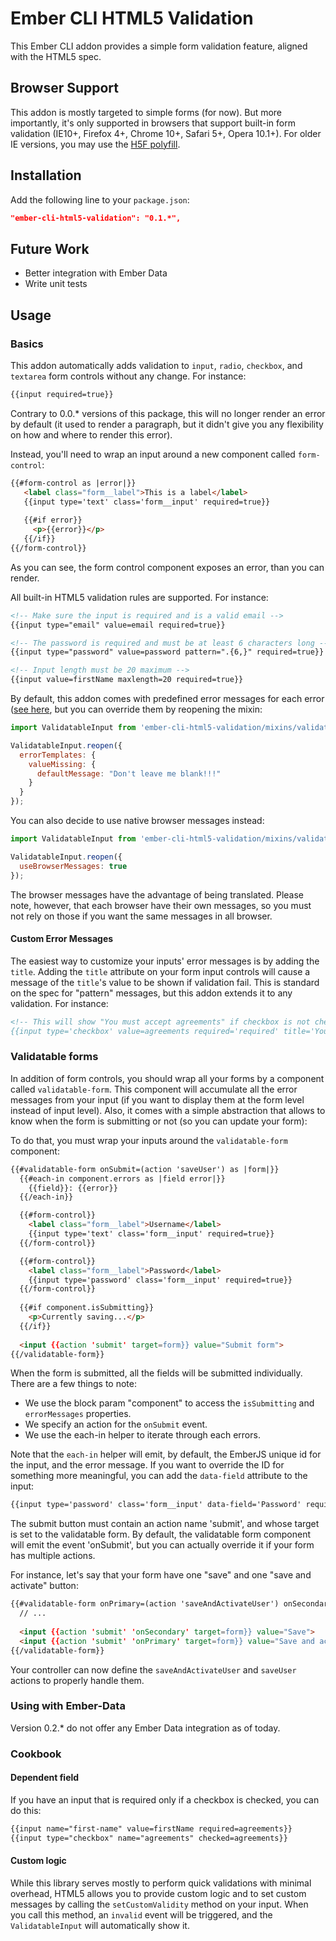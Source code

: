 # Ember CLI HTML5 Validation

This Ember CLI addon provides a simple form validation feature, aligned with the HTML5 spec.

## Browser Support

This addon is mostly targeted to simple forms (for now). But more importantly, it's only supported in browsers that support built-in form 
validation (IE10+, Firefox 4+, Chrome 10+, Safari 5+, Opera 10.1+). For older IE versions, you may use the [H5F polyfill](https://github.com/ryanseddon/H5F).

## Installation

Add the following line to your `package.json`:

```json
"ember-cli-html5-validation": "0.1.*",
```

## Future Work

* Better integration with Ember Data
* Write unit tests

## Usage

### Basics

This addon automatically adds validation to ``input``, ``radio``, ``checkbox``, and ``textarea`` form controls without any change. For instance:

```html
{{input required=true}}
```

Contrary to 0.0.* versions of this package, this will no longer render an error by default (it used to render a paragraph, but it didn't give you any
flexibility on how and where to render this error).

Instead, you'll need to wrap an input around a new component called `form-control`:
 
```html
{{#form-control as |error|}}
   <label class="form__label">This is a label</label>
   {{input type='text' class='form__input' required=true}}
   
   {{#if error}}
     <p>{{error}}</p>
   {{/if}}
{{/form-control}}
```

As you can see, the form control component exposes an error, than you can render.

All built-in HTML5 validation rules are supported. For instance:

```html
<!-- Make sure the input is required and is a valid email -->
{{input type="email" value=email required=true}}

<!-- The password is required and must be at least 6 characters long -->
{{input type="password" value=password pattern=".{6,}" required=true}}

<!-- Input length must be 20 maximum -->
{{input value=firstName maxlength=20 required=true}}
```

By default, this addon comes with predefined error messages for each error ([see here](https://github.com/maestrooo/ember-cli-html5-validation/blob/master/addon/mixins/validatable-input.js#L35),
but you can override them by reopening the mixin:

```js
import ValidatableInput from 'ember-cli-html5-validation/mixins/validatable-input';

ValidatableInput.reopen({
  errorTemplates: {
    valueMissing: {
      defaultMessage: "Don't leave me blank!!!"
    }
  }
});
```

You can also decide to use native browser messages instead:

```js
import ValidatableInput from 'ember-cli-html5-validation/mixins/validatable-input';

ValidatableInput.reopen({
  useBrowserMessages: true
});
```

The browser messages have the advantage of being translated.  Please note, however, that each browser have their own messages, so you must 
not rely on those if you want the same messages in all browser.

#### Custom Error Messages

The easiest way to customize your inputs' error messages is by adding the ``title``.  Adding the ``title`` attribute on your form input 
controls will cause a message of the ``title``'s value to be shown if validation fail. This is standard on the spec for "pattern" messages, 
but this addon extends it to any validation. For instance:

```html
<!-- This will show "You must accept agreements" if checkbox is not checked}}
{{input type='checkbox' value=agreements required='required' title='You must accept agreements'}}
```

### Validatable forms

In addition of form controls, you should wrap all your forms by a component called `validatable-form`. This component will accumulate all
the error messages from your input (if you want to display them at the form level instead of input level). Also, it comes with a simple
abstraction that allows to know when the form is submitting or not (so you can update your form):

To do that, you must wrap your inputs around the `validatable-form` component:

```html
{{#validatable-form onSubmit=(action 'saveUser') as |form|}}
  {{#each-in component.errors as |field error|}}
    {{field}}: {{error}}
  {{/each-in}}

  {{#form-control}}
    <label class="form__label">Username</label>
    {{input type='text' class='form__input' required=true}}
  {{/form-control}}

  {{#form-control}}
    <label class="form__label">Password</label>
    {{input type='password' class='form__input' required=true}}
  {{/form-control}}
  
  {{#if component.isSubmitting}}
    <p>Currently saving...</p>
  {{/if}}
  
  <input {{action 'submit' target=form}} value="Submit form">
{{/validatable-form}}
```

When the form is submitted, all the fields will be submitted individually. There are a few things to note:

* We use the block param "component" to access the `isSubmitting` and `errorMessages` properties.
* We specify an action for the `onSubmit` event.
* We use the each-in helper to iterate through each errors.

Note that the `each-in` helper will emit, by default, the EmberJS unique id for the input, and the error message. If you want to override
the ID for something more meaningful, you can add the `data-field` attribute to the input:

```html
{{input type='password' class='form__input' data-field='Password' required=true}}
```

The submit button must contain an action name 'submit', and whose target is set to the validatable form. By default, the validatable form component
will emit the event 'onSubmit', but you can actually override it if your form has multiple actions.

For instance, let's say that your form have one "save" and one "save and activate" button:

```html
{{#validatable-form onPrimary=(action 'saveAndActivateUser') onSecondary=(action 'saveUser') as |form|}}
  // ...
  
  <input {{action 'submit' 'onSecondary' target=form}} value="Save">
  <input {{action 'submit' 'onPrimary' target=form}} value="Save and activate">
{{/validatable-form}}
```

Your controller can now define the `saveAndActivateUser` and `saveUser` actions to properly handle them.

### Using with Ember-Data

Version 0.2.* do not offer any Ember Data integration as of today.

### Cookbook

#### Dependent field

If you have an input that is required only if a checkbox is checked, you can do this:

```html
{{input name="first-name" value=firstName required=agreements}}
{{input type="checkbox" name="agreements" checked=agreements}}
```

#### Custom logic

While this library serves mostly to perform quick validations with minimal overhead, HTML5 allows you to provide custom logic and 
to set custom messages by calling the `setCustomValidity` method on your input. When you call this method, an `invalid` event 
will be triggered, and the `ValidatableInput` will automatically show it.